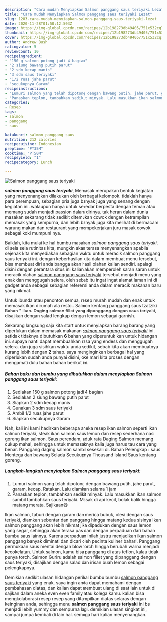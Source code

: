 ```yaml
---
description: "Cara mudah Menyiapkan Salmon panggang saus teriyaki Lezat"
title: "Cara mudah Menyiapkan Salmon panggang saus teriyaki Lezat"
slug: 1283-cara-mudah-menyiapkan-salmon-panggang-saus-teriyaki-lezat
date: 2020-11-28T01:50:12.503Z
image: https://img-global.cpcdn.com/recipes/12b198273db49405/751x532cq70/salmon-panggang-saus-teriyaki-foto-resep-utama.jpg
thumbnail: https://img-global.cpcdn.com/recipes/12b198273db49405/751x532cq70/salmon-panggang-saus-teriyaki-foto-resep-utama.jpg
cover: https://img-global.cpcdn.com/recipes/12b198273db49405/751x532cq70/salmon-panggang-saus-teriyaki-foto-resep-utama.jpg
author: Andrew Bush
ratingvalue: 5
reviewcount: 10
recipeingredient:
- "150 g salmon potong jadi 4 bagian"
- "2 siung bawang putih parut"
- "2 sdm kecap manis"
- "3 sdm saus teriyaki"
- "1/2 ruas jahe parut"
- "secukupnya Garam"
recipeinstructions:
- "Lumuri salmon yang telah dipotong dengan bawang putih, jahe parut, garam, kecap. Ratakan. Lalu diamkan selama 1 jam"
- "Panaskan teplon, tambahkan sedikit minyak. Lalu masukkan ikan salmon sambil tambahkan saus teriyaki. Masak di api kecil, bolak balik hingga matang merata. Sajikaan😋"
categories:
- Resep
tags:
- salmon
- panggang
- saus

katakunci: salmon panggang saus 
nutrition: 212 calories
recipecuisine: Indonesian
preptime: "PT35M"
cooktime: "PT50M"
recipeyield: "1"
recipecategory: Lunch

---
```



![Salmon panggang saus teriyaki](https://img-global.cpcdn.com/recipes/12b198273db49405/751x532cq70/salmon-panggang-saus-teriyaki-foto-resep-utama.jpg)

<b><i>salmon panggang saus teriyaki</i></b>, Memasak merupakan bentuk kegiatan yang menyenangkan dilakukan oleh berbagai kelompok. tidaklah hanya para perempuan, sebagian pria juga banyak juga yang senang dengan kegiatan ini. walaupun hanya untuk sekedar berpesta dengan teman atau memang sudah menjadi passion dalam dirinya. tak heran dalam dunia masakan sekarang tidak sedikit ditemukan cowok dengan ketrampilan memasak yang sempurna, dan lebih banyak juga kita melihat di bermacam warung makan dan restaurant yang mempekerjakan juru masak cowok sebagai koki mumpuni nya.

Baiklah, kita mulai ke hal bumbu masakan <i>salmon panggang saus teriyaki</i>. di sela sela rutinitas kita, mungkin akan terasa menyenangkan apabila sejenak kita menyediakan sebagian waktu untuk meracik salmon panggang saus teriyaki ini. dengan keberhasilan kita dalam membuat menu tersebut, bisa membuat diri anda bangga akan hasil olahan kalian sendiri. apalagi disini dengan perantara situs ini kalian akan memperoleh saran saran untuk meracik olahan <u>salmon panggang saus teriyaki</u> tersebut menjadi menu yang enak dan menggugah selera, oleh sebab itu ingat ingat alamat laman ini di gadget anda sebagai sebagian referensi anda dalam meracik makanan baru yang nikmat.

Untuk ibunda atau penonton semua, resep murah mudah dan enak untuk memasak ikan dirumah ala resto.. Salmon kentang panggang saus tzatziki Bahan &#34; Ikan. Daging salmon fillet yang dipanggang dengan saus teriyaki, disajikan dengan salad lengkap dengan lemon sebagai garnish.


Sekarang langsung saja kita start untuk menyiapkan barang barang yang diperlukan dalam memasak makanan <u><i>salmon panggang saus teriyaki</i></u> ini. setidak tidaknya dibutuhkan <b>6</b> bahan yang diperuntuk kan untuk hidangan ini. supaya nanti dapat membuahkan rasa yang endess dan menggugah selera. dan juga sisihkan waktu anda sedikit, sebab kita akan membuatnya kurang lebih dengan <b>2</b> tahap. saya menginginkan berbagai hal yang diperlukan sudah anda punyai disini, oke mari kita proses dengan mengamati dulu bahan bahan berikut ini.

<!--inarticleads1-->

##### Bahan baku dan bumbu yang dibutuhkan dalam menyiapkan Salmon panggang saus teriyaki:

1. Sediakan 150 g salmon potong jadi 4 bagian
1. Sediakan 2 siung bawang putih parut
1. Siapkan 2 sdm kecap manis
1. Gunakan 3 sdm saus teriyaki
1. Ambil 1/2 ruas jahe parut
1. Siapkan secukupnya Garam


Nah, kali ini kami hadirkan beberapa aneka resep ikan salmon seperti ikan salmon teriyaki, steak ikan salmon saus lemon dan resep sederhana nasi goreng ikan salmon. Saus perendam, aduk rata Daging Salmon memang cukup mahal, sehingga untuk memasaknya kalia juga harus tau cara yang benar. Panggang daging salmon sambil sesekali di. Bahan Pelengkap : saus Mentega dan bawang Selada Secukupnya Thousand Island Saus kentang goreng. 

<!--inarticleads2-->

##### Langkah-langkah menyiapkan Salmon panggang saus teriyaki:

1. Lumuri salmon yang telah dipotong dengan bawang putih, jahe parut, garam, kecap. Ratakan. Lalu diamkan selama 1 jam
1. Panaskan teplon, tambahkan sedikit minyak. Lalu masukkan ikan salmon sambil tambahkan saus teriyaki. Masak di api kecil, bolak balik hingga matang merata. Sajikaan😋


Ikan salmon, taburi dengan garam dan merica bubuk, olesi dengan saus teriyaki, diamkan sebentar dan panggang hingga matang kedua sisinya Ikan salmon panggang akan lebih nikmat jika dipadukan dengan saus lemon yang segar, sehingga akan terasa pas dan dengan perpaduan dari bahan bumbu saus lainnya. Karena perpaduan inilah justru menjadikan ikan salmon panggang banyak diminati dan dicari oleh pecinta kuliner bahari. Panggang permukaan saus mentai dengan blow torch hingga berubah warna menjadi kecokelatan. Untuk salmon, kamu bisa panggang di atas teflon, kalau tidak punya torch. Salmon Guriru adalah salmon fillet yang dipanggang dengan saus teriyaki, disajikan dengan salad dan irisan buah lemon sebagai pelengkapnya. 

Demikian sedikit ulasan hidangan perihal bumbu bumbu <u>salmon panggang saus teriyaki</u> yang enak. saya ingin anda dapat memahami dengan pembahasan diatas, dan kalian dapat membuat ulang di saat lain untuk di sajikan dalam aneka even even family atau kolega kamu. kalian bisa mengkolaborasi resep resep yang ditampilkan diatas selaras dengan keinginan anda, sehingga menu <b>salmon panggang saus teriyaki</b> ini bs menjadi lebih yummy dan sempurna lagi. demikian ulasan singkat ini, sampai jumpa kembali di lain hal. semoga hari kalian menyenangkan.

